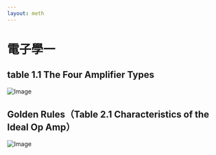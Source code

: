 ```yaml
---
layout: meth
---
```


# 電子學一

## table 1.1 The Four Amplifier Types
![Image](https://i.imgur.com/HhMT56E.png)

## Golden Rules（Table 2.1 Characteristics of the Ideal Op Amp）
![Image](https://i.imgur.com/H62ZRUj.png)